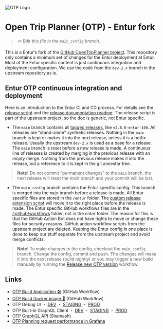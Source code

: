 ![OTP Logo](/doc/user/images/otp-logo.svg) 

# Open Trip Planner (OTP) - Entur fork
> _✏️ Edit this file in the `main_config` branch._


This is a Entur's fork of the [GitHub OpenTripPlanner project](https://github.com/opentripplanner/OpenTripPlanner). 
This repository only contains a minimum set of changes for the Entur deployment at Entur. Most
of the Entur specific content is just continuous integration and deployment configuration. We use 
the code from the `dev-2.x` branch in the upstream repository as is.

## Entur OTP continuous integration and deployment 

Here is an introduction to the Entur CI and CD process. For details see the [release script](/script/custom-release.py)
and the [release documentation readme](/script/CUSTOM_RELEASE_README.md). The release script is part
of the upstream project, so the doc is generic, not Entur specific.

- The `main` branch contains all [tagged releases](https://github.com/opentripplanner/OpenTripPlanner/tags), 
  like `v2.8.0-entur-100`. All releases are "stand-alone" synthetic releases. Nothing in the `main` 
  branch is kept or makes it into the next release, unless it is a hotfix release. Usually the
  upstream `dev-2.x` is used as a base for a release. The `main` branch is reset before a new
  release is made. A continuous line of releases is created by merging in the previous release 
  with an _empty_ merge. Nothing from the previous release makes it into the release, but a 
  reference to it is kept in the git ancestor tree. 
 
 > **Note!** Do not commit "permanent changes" to the `main` branch, the next release will reset 
 >           the main branch and your commit will be lost.
  
- The `main_config` branch contains the Entur specific config. This branch is merged into the 
   `main` branch before a release is made. All Entur specific files are stored in the `/entur`
   folder. The [custom release extension script](/script/custom-release-extension) will move it to
   the right place before the release is made. The Entur specific GitHub workflows files are in the
   [/.github/workflows](/.github/workflows) folder, not in the _entur_ folder. The reason for this 
   is that the GitHub Action Bot does not have rights to move or change these files for security 
   reasons. GitHub action workflow scripts from the upstream project are deleted. Keeping the Entur
   config in one place is done to keep our stuff separate from the upstream project and avoid merge
   conflicts.  

> **Note!** To make changes to the config, checkout the `main_config` branch. Change the config, 
>           commit and push. The changes will make it into the next release (build nightly) or you 
>           may trigger a new build manually by running the [Release new OTP version](https://github.com/entur/OpenTripPlanner/actions/workflows/entur-a-otp-release.yml)
>           workflow. 


## Links
- [OTP Build Application 🛠️](https://github.com/entur/OpenTripPlanner/actions/workflows/entur-a-otp-release.yml) (GitHub Workflow)
- [OTP Build Docker image 🎁](https://github.com/entur/OpenTripPlanner/actions/workflows/entur-b-docker-build.yml) (GitHub Workflow)
- OTP Debug UI ・ [DEV](https://otp2debug.dev.entur.org/) ・ [STAGING](https://otp2debug.staging.entur.org/) ・ [PROD](https://otp2debug.entur.org/) 
- OTP Built-in GraphQL Client ・ [DEV](https://otp2debug.dev.entur.org/graphiql?flavor=transmodel) ・ [STAGING](https://otp2debug.staging.entur.org/graphiql?flavor=transmodel) ・ [PROD](https://otp2debug.entur.org/graphiql?flavor=transmodel) 
- [OTP GraphQL API](https://api.staging.entur.io/graphql-explorer/journey-planner-v3) (Shamash)
- [OTP Planning request performance in Grafana](https://grafana.entur.org/d/X1pi-Jxnz/otp-apis-performance-operations?orgId=1)
